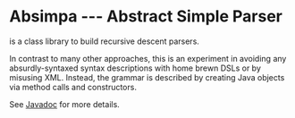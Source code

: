 Absimpa --- Abstract Simple Parser
=======

is a class library to build recursive descent parsers. 

In contrast to many other approaches, this is an experiment in avoiding any absurdly-syntaxed syntax descriptions with home brewn DSLs or by misusing XML. Instead, the grammar is described by creating Java objects via method calls and constructors.

See [Javadoc](https://haraldki.github.io/Absimpa/javadoc/index.html) for more details.
